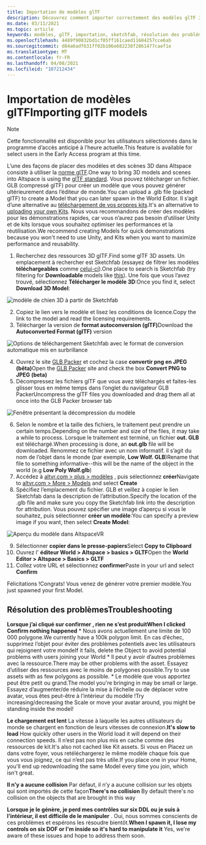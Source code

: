 ```yaml
---
title: Importation de modèles glTF
description: Découvrez comment importer correctement des modèles glTF 3D dans vos expériences AltspaceVR et résoudre les problèmes.
ms.date: 03/11/2021
ms.topic: article
keywords: modèles, glTF, importation, sketchfab, résolution des problèmes
ms.openlocfilehash: 4489f90832bd1cf85ff161caed11684257cce6ab
ms.sourcegitcommit: d84a6adf631ff02b106e682238f2861477caef1e
ms.translationtype: MT
ms.contentlocale: fr-FR
ms.lasthandoff: 04/08/2021
ms.locfileid: "107212434"
---
```

# <a name="importing-gltf-models"></a><span data-ttu-id="2f44b-104">Importation de modèles glTF</span><span class="sxs-lookup"><span data-stu-id="2f44b-104">Importing glTF models</span></span>

> [!NOTE]
> <span data-ttu-id="2f44b-105">Cette fonctionnalité est disponible pour les utilisateurs sélectionnés dans le programme d’accès anticipé à l’heure actuelle.</span><span class="sxs-lookup"><span data-stu-id="2f44b-105">This feature is available for select users in the Early Access program at this time.</span></span>

<span data-ttu-id="2f44b-106">L’une des façons de placer des modèles et des scènes 3D dans Altspace consiste à utiliser la [norme glTF](https://en.wikipedia.org/wiki/GlTF).</span><span class="sxs-lookup"><span data-stu-id="2f44b-106">One way to bring 3D models and scenes into Altspace is using the [glTF standard](https://en.wikipedia.org/wiki/GlTF).</span></span> <span data-ttu-id="2f44b-107">Vous pouvez télécharger un fichier. GLB (compressé glTF) pour créer un modèle que vous pouvez générer ultérieurement dans l’éditeur de monde.</span><span class="sxs-lookup"><span data-stu-id="2f44b-107">You can upload a .glb file (packed glTF) to create a Model that you can later spawn in the World Editor.</span></span> <span data-ttu-id="2f44b-108">Il s’agit d’une alternative au [téléchargement de vos propres kits](uploading-custom-kits.md).</span><span class="sxs-lookup"><span data-stu-id="2f44b-108">It's an alternative to [uploading your own Kits](uploading-custom-kits.md).</span></span> <span data-ttu-id="2f44b-109">Nous vous recommandons de créer des modèles pour les démonstrations rapides, car vous n’aurez pas besoin d’utiliser Unity et de kits lorsque vous souhaitez optimiser les performances et la réutilisation.</span><span class="sxs-lookup"><span data-stu-id="2f44b-109">We recommend creating Models for quick demonstrations because you won't need to use Unity, and Kits when you want to maximize performance and reusability.</span></span> 

1. <span data-ttu-id="2f44b-110">Recherchez des ressources 3D glTF.</span><span class="sxs-lookup"><span data-stu-id="2f44b-110">Find some glTF 3D assets.</span></span> <span data-ttu-id="2f44b-111">Un emplacement à rechercher est Sketchfab (essayez de filtrer les modèles **téléchargeables** comme [celui-ci](https://sketchfab.com/search?features=downloadable&q=low+poly+wolf&sort_by=-pertinence&type=models)).</span><span class="sxs-lookup"><span data-stu-id="2f44b-111">One place to search is Sketchfab (try filtering for **Downloadable** models like [this](https://sketchfab.com/search?features=downloadable&q=low+poly+wolf&sort_by=-pertinence&type=models)).</span></span> <span data-ttu-id="2f44b-112">Une fois que vous l’avez trouvé, sélectionnez **Télécharger le modèle 3D**:</span><span class="sxs-lookup"><span data-stu-id="2f44b-112">Once you find it, select **Download 3D Model**:</span></span>

![modèle de chien 3D à partir de Sketchfab](images/importing-models-img-01.png)

2. <span data-ttu-id="2f44b-114">Copiez le lien vers le modèle et lisez les conditions de licence.</span><span class="sxs-lookup"><span data-stu-id="2f44b-114">Copy the link to the model and read the licensing requirements.</span></span> 
3. <span data-ttu-id="2f44b-115">Télécharger la version de **format autoconversion (glTF)**</span><span class="sxs-lookup"><span data-stu-id="2f44b-115">Download the **Autoconverted Format (glTF)** version</span></span>

![Options de téléchargement Sketchfab avec le format de conversion automatique mis en surbrillance](images/importing-models-img-02.png)

4. <span data-ttu-id="2f44b-117">Ouvrez le site [GLB Packer](https://glb-packer.glitch.me) et cochez la case **convertir png en JPEG (bêta)**</span><span class="sxs-lookup"><span data-stu-id="2f44b-117">Open the [GLB Packer](https://glb-packer.glitch.me) site and check the box **Convert PNG to JPEG (beta)**</span></span>
5. <span data-ttu-id="2f44b-118">Décompressez les fichiers glTF que vous avez téléchargés et faites-les glisser tous en même temps dans l’onglet du navigateur GLB Packer</span><span class="sxs-lookup"><span data-stu-id="2f44b-118">Uncompress the glTF files you downloaded and drag them all at once into the GLB Packer browser tab</span></span>

![Fenêtre présentant la décompression du modèle](images/importing-models-img-03.png)

6. <span data-ttu-id="2f44b-120">Selon le nombre et la taille des fichiers, le traitement peut prendre un certain temps.</span><span class="sxs-lookup"><span data-stu-id="2f44b-120">Depending on the number and size of the files, it may take a while to process.</span></span> <span data-ttu-id="2f44b-121">Lorsque le traitement est terminé, un fichier **out. GLB** est téléchargé.</span><span class="sxs-lookup"><span data-stu-id="2f44b-121">When processing is done, an **out.glb** file will be downloaded.</span></span> <span data-ttu-id="2f44b-122">Renommez ce fichier avec un nom informatif. il s’agit du nom de l’objet dans le monde (par exemple, **Low Wolf. GLB**)</span><span class="sxs-lookup"><span data-stu-id="2f44b-122">Rename that file to something informative--this will be the name of the object in the world (e.g **Low Poly Wolf.glb**)</span></span>
7. <span data-ttu-id="2f44b-123">Accédez à [altvr.com > plus > modèles](https://account.altvr.com/users/sign_in) , puis sélectionnez **créer**</span><span class="sxs-lookup"><span data-stu-id="2f44b-123">Navigate to [altvr.com > More > Models](https://account.altvr.com/users/sign_in) and select **Create**</span></span>
8. <span data-ttu-id="2f44b-124">Spécifiez l’emplacement du fichier. GLB et veillez à copier le lien Sketchfab dans la description de l’attribution.</span><span class="sxs-lookup"><span data-stu-id="2f44b-124">Specify the location of the .glb file and make sure you copy the Sketchfab link into the description for attribution.</span></span> <span data-ttu-id="2f44b-125">Vous pouvez spécifier une image d’aperçu si vous le souhaitez, puis sélectionner **créer un modèle**:</span><span class="sxs-lookup"><span data-stu-id="2f44b-125">You can specify a preview image if you want, then select **Create Model**:</span></span>

![Aperçu du modèle dans AltspaceVR](images/importing-models-img-04.png)

9. <span data-ttu-id="2f44b-127">Sélectionner **copier dans le presse-papiers**</span><span class="sxs-lookup"><span data-stu-id="2f44b-127">Select **Copy to Clipboard**</span></span>
10. <span data-ttu-id="2f44b-128">Ouvrez l' **éditeur World > Altspace > basics > GLTF**</span><span class="sxs-lookup"><span data-stu-id="2f44b-128">Open the **World Editor > Altspace > Basics > GLTF**</span></span>
11. <span data-ttu-id="2f44b-129">Collez votre URL et sélectionnez **confirmer**</span><span class="sxs-lookup"><span data-stu-id="2f44b-129">Paste in your url and select **Confirm**</span></span>

<span data-ttu-id="2f44b-130">Félicitations !</span><span class="sxs-lookup"><span data-stu-id="2f44b-130">Congrats!</span></span> <span data-ttu-id="2f44b-131">Vous venez de générer votre premier modèle.</span><span class="sxs-lookup"><span data-stu-id="2f44b-131">You just spawned your first Model.</span></span>

## <a name="troubleshooting"></a><span data-ttu-id="2f44b-132">Résolution des problèmes</span><span class="sxs-lookup"><span data-stu-id="2f44b-132">Troubleshooting</span></span>

<span data-ttu-id="2f44b-133">**Lorsque j’ai cliqué sur **confirmer** , rien ne s’est produit**</span><span class="sxs-lookup"><span data-stu-id="2f44b-133">**When I clicked **Confirm** nothing happened**</span></span>
    * <span data-ttu-id="2f44b-134">Nous avons actuellement une limite de 100 000 polygone.</span><span class="sxs-lookup"><span data-stu-id="2f44b-134">We currently have a 100k polygon limit.</span></span> <span data-ttu-id="2f44b-135">En cas d’échec, supprimez l’objet pour éviter des problèmes potentiels avec les utilisateurs qui rejoignent votre monde</span><span class="sxs-lookup"><span data-stu-id="2f44b-135">If it fails, delete the Object to avoid potential problems with users joining your World</span></span>
    * <span data-ttu-id="2f44b-136">Il peut y avoir d’autres problèmes avec la ressource.</span><span class="sxs-lookup"><span data-stu-id="2f44b-136">There may be other problems with the asset.</span></span> <span data-ttu-id="2f44b-137">Essayez d’utiliser des ressources avec le moins de polygones possible.</span><span class="sxs-lookup"><span data-stu-id="2f44b-137">Try to use assets with as few polygons as possible.</span></span>
    * <span data-ttu-id="2f44b-138">Le modèle que vous apportez peut être petit ou grand.</span><span class="sxs-lookup"><span data-stu-id="2f44b-138">The model you're bringing in may be small or large.</span></span> <span data-ttu-id="2f44b-139">Essayez d’augmenter/de réduire la mise à l’échelle ou de déplacer votre avatar, vous êtes peut-être à l’intérieur du modèle !</span><span class="sxs-lookup"><span data-stu-id="2f44b-139">Try increasing/decreasing the Scale or move your avatar around, you might be standing inside the model!</span></span>

<span data-ttu-id="2f44b-140">**Le chargement est lent** La vitesse à laquelle les autres utilisateurs du monde se chargent en fonction de leurs vitesses de connexion.</span><span class="sxs-lookup"><span data-stu-id="2f44b-140">**It's slow to load** How quickly other users in the World load it will depend on their connection speeds.</span></span> <span data-ttu-id="2f44b-141">Il n’est pas non plus mis en cache comme des ressources de kit.</span><span class="sxs-lookup"><span data-stu-id="2f44b-141">It's also not cached like Kit assets.</span></span> <span data-ttu-id="2f44b-142">Si vous en Placez un dans votre foyer, vous retéléchargerez le même modèle chaque fois que vous vous joignez, ce qui n’est pas très utile.</span><span class="sxs-lookup"><span data-stu-id="2f44b-142">If you place one in your Home, you'll end up redownloading the same Model every time you join, which isn't great.</span></span>

<span data-ttu-id="2f44b-143">**Il n’y a aucune collision** Par défaut, il n’y a aucune collision sur les objets qui sont importés de cette façon</span><span class="sxs-lookup"><span data-stu-id="2f44b-143">**There's no collision** By default there's no collision on the objects that are brought in this way</span></span>

<span data-ttu-id="2f44b-144">**Lorsque je le génère, je perd mes contrôles sur six DDL ou je suis à l’intérieur, il est difficile de le manipuler** . Oui, nous sommes conscients de ces problèmes et espérons les résoudre bientôt.</span><span class="sxs-lookup"><span data-stu-id="2f44b-144">**When I spawn it, I lose my controls on six DOF or I'm inside so it's hard to manipulate it** Yes, we're aware of these issues and hope to address them soon.</span></span>  